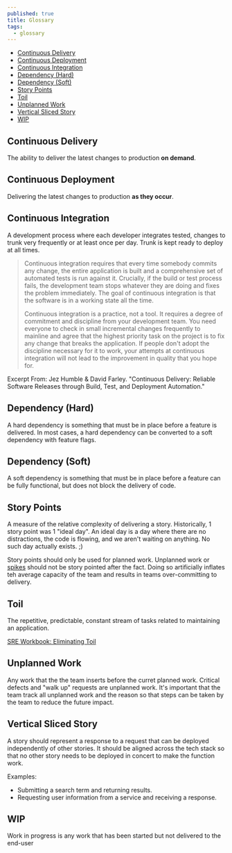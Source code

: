 ```yaml
---
published: true
title: Glossary
tags:
  - glossary
---
```


- [Continuous Delivery](#continuous-delivery)
- [Continuous Deployment](#continuous-deployment)
- [Continuous Integration](#continuous-integration)
- [Dependency (Hard)](#dependency-hard)
- [Dependency (Soft)](#dependency-soft)
- [Story Points](#story-points)
- [Toil](#toil)
- [Unplanned Work](#unplanned-work)
- [Vertical Sliced Story](#vertical-sliced-story)
- [WIP](#wip)

## Continuous Delivery

The ability to deliver the latest changes to production **on demand**.

## Continuous Deployment

Delivering the latest changes to production **as they occur**.

## Continuous Integration

A development process where each developer integrates tested,
changes to trunk very frequently or at least once per day. Trunk is kept ready to deploy at all times.

> Continuous integration requires that every time somebody commits any change, the entire application is built and a comprehensive
> set of automated tests is run against it. Crucially, if the build or test process fails, the development team stops whatever they
> are doing and fixes the problem immediately. The goal of continuous integration is that the software is in a working state all the
> time.
>
> Continuous integration is a practice, not a tool. It requires a degree of commitment and discipline from your development team.
> You need everyone to check in small incremental changes frequently to mainline and agree that the highest priority task on the
> project is to fix any change that breaks the application. If people don't adopt the discipline necessary for it to work, your
> attempts at continuous integration will not lead to the improvement in quality that you hope for.

Excerpt From: Jez Humble & David Farley. "Continuous Delivery: Reliable Software Releases through Build, Test, and Deployment
Automation."

## Dependency (Hard)

A hard dependency is something that must be in place before a feature is
delivered. In most cases, a hard dependency can be converted to a soft dependency with feature flags.

## Dependency (Soft)

A soft dependency is something that must be in place before a feature can be fully functional, but does not block the
delivery of code.

## Story Points

A measure of the relative complexity of delivering a story. Historically, 1 story point was 1 "ideal
day". An ideal day is a day where there are no distractions, the code is flowing, and we aren't waiting on anything. No
such day actually exists. ;)

Story points should only be used for planned work. Unplanned work or [spikes](../work-decomposition/spikes) should not be
story pointed after the fact. Doing so artificially inflates teh average capacity of the team and results in teams
over-committing to delivery.

## Toil

The repetitive, predictable, constant stream of tasks related to
maintaining an application.

[SRE Workbook: Eliminating Toil](https://landing.google.com/sre/workbook/chapters/eliminating-toil/)

## Unplanned Work

Any work that the the team inserts before the curret planned work. Critical defects and "walk up" requests are unplanned
work. It's important that the team track all unplanned work and the reason so that steps can be taken by the team to
reduce the future impact.

## Vertical Sliced Story

A story should represent a response to a request that can be deployed
independently of other stories. It should be aligned across the tech stack so
that no other story needs to be deployed in concert to make the function work.

Examples:

- Submitting a search term and returning results.
- Requesting user information from a service and receiving a response.

## WIP

Work in progress is any work that has been started but not delivered to the end-user
